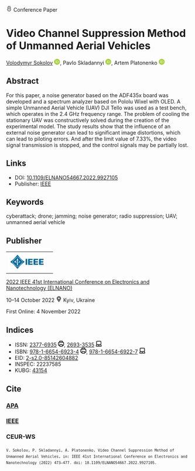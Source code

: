 <img src="/icons/lock.svg" width="16" height="16"> Conference Paper

# Video Channel Suppression Method of Unmanned Aerial Vehicles

<a href="/">Volodymyr Sokolov</a> <a href="https://orcid.org/0000-0002-9349-7946" target="_blank"><img src="/icons/orcid.svg" width="16" height="16"></a>,
Pavlo Skladannyi <a href="https://orcid.org/0000-0002-7775-6039" target="_blank"><img src="/icons/orcid.svg" width="16" height="16"></a>,
Artem Platonenko <a href="https://orcid.org/0000-0002-2962-5667" target="_blank"><img src="/icons/orcid.svg" width="16" height="16"></a>

## Abstract

For this paper, a noise generator based on the ADF435x board was developed and a spectrum analyzer based on Pololu Wixel with OLED. A simple Unmanned Aerial Vehicle (UAV) DJI Tello was used as a test bench, which operates in the 2.4 GHz frequency range. The problem of cooling the stationary UAV was constructively solved during the creation of the experimental model. The study results show that the influence of an external noise generator can lead to significant image distortions, which can lead to piloting errors. And after the limit value of 7.33%, the video signal transmission is stopped, and the control signals may be partially lost.

## Links

* DOI: [10.1109/ELNANO54667.2022.9927105](https://doi.org/10.1109/ELNANO54667.2022.9927105) 
* Publisher: [IEEE](https://ieeexplore.ieee.org/document/9927105)

## Keywords

cyberattack; drone; jamming; noise generator; radio suppression; UAV; unmanned aerial vehicle

## Publisher

<table>
<tr>
<td>
<img src="/icons/ieee.svg" height="50">
</td>
<td style="text-align: left;">
<span class="__dimensions_badge_embed__" data-doi="10.1109/ELNANO54667.2022.9927105" data-hide-zero-citations="true"></span><script async src="https://badge.dimensions.ai/badge.js" charset="utf-8"></script>
</td>
</tr>
</table>

[2022 IEEE 41st International Conference on Electronics and Nanotechnology (ELNANO)](https://ieeexplore.ieee.org/xpl/conhome/9926968/proceeding)

10–14 October 2022 <img src="/icons/location-pin.svg" width="16" height="16"> Kyiv, Ukraine

First Online: 4 November 2022

## Indices

* ISSN: [2377-6935](https://portal.issn.org/resource/ISSN/2377-6935) <img src="/icons/print.svg" width="16" height="16">, [2693-3535](https://portal.issn.org/resource/ISSN/2693-3535) <img src="/icons/online.svg" width="16" height="16">
* ISBN: [978-1-6654-6923-4](https://isbnsearch.org/isbn/978-1-6654-6923-4) <img src="/icons/print.svg" width="16" height="16">, [978-1-6654-6922-7](https://isbnsearch.org/isbn/978-1-6654-6922-7) <img src="/icons/online.svg" width="16" height="16">
* EID: [2-s2.0-85142604882](http://www.scopus.com/record/display.url?origin=inward&eid=2-s2.0-85142604882)
* INSPEC: 22237585
* KUBG: [43154](http://elibrary.kubg.edu.ua/id/eprint/43154/)

## Cite

### [APA](https://citation.crosscite.org/format?doi=10.1109/ELNANO54667.2022.9927105&style=apa&lang=en-US)

### [IEEE](https://citation.crosscite.org/format?doi=10.1109/ELNANO54667.2022.9927105&style=ieee&lang=en-US)

### CEUR-WS

<small>`V. Sokolov, P. Skladannyi, A. Platonenko, Video Channel Suppression Method of Unmanned Aerial Vehicles, in: IEEE 41st International Conference on Electronics and Nanotechnology (2022) 473–477. doi: 10.1109/ELNANO54667.2022.9927105.`</small>